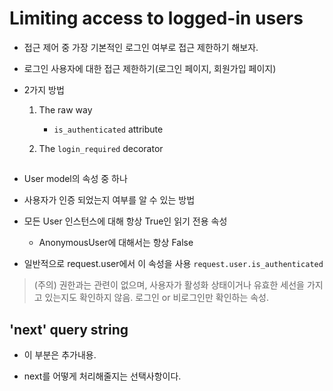 # Limiting access to logged-in users

- 접근 제어 중 가장 기본적인 로그인 여부로 접근 제한하기 해보자.

- 로그인 사용자에 대한 접근 제한하기(로그인 페이지, 회원가입 페이지)

- 2가지 방법

    1. The raw way

        - `is_authenticated` attribute

    2. The `login_required` decorator

## 

- User model의 속성 중 하나

- 사용자가 인증 되었는지 여부를 알 수 있는 방법

- 모든 User 인스턴스에 대해 항상 True인 읽기 전용 속성

    - AnonymousUser에 대해서는 항상 False

- 일반적으로 request.user에서 이 속성을 사용 `request.user.is_authenticated`

> (주의) 권한과는 관련이 없으며, 사용자가 활성화 상태이거나 유효한 세선을 가지고 있는지도 확인하지 않음. 로그인 or 비로그인만 확인하는 속성.

## 'next' query string

- 이 부분은 추가내용.

- next를 어떻게 처리해줄지는 선택사항이다.